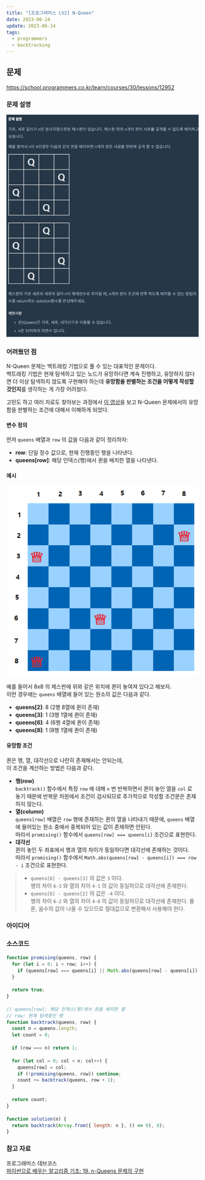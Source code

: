 ```yaml
---
title: "[프로그래머스 LV2] N-Queen"
date: 2023-06-14
update: 2023-06-14
tags:
  - programmers
  - backtracking
---
```


## 문제
https://school.programmers.co.kr/learn/courses/30/lessons/12952

### 문제 설명
![](./description.png)

### 어려웠던 점
N-Queen 문제는 백트래킹 기법으로 풀 수 있는 대표적인 문제이다.  
백트래킹 기법은 현재 탐색하고 있는 노드가 유망하다면 계속 진행하고, 유망하지 않다면 더 이상 탐색하지 않도록 구현해야 하는데 **유망함을 판별하는 조건을 어떻게 작성할 것인지**를 생각하는 게 가장 어려웠다.  

고민도 하고 여러 자료도 찾아보는 과정에서 [이 영상](https://youtu.be/z4wKvYdd6wM?t=388)을 보고 N-Queen 문제에서의 유망함을 판별하는 조건에 대해서 이해하게 되었다.  

#### 변수 정의

먼저 `queens` 배열과 `row` 의 값을 다음과 같이 정리하자:  
- **row**: 단일 정수 값으로, 현재 진행중인 행을 나타낸다.  
- **queens[row]**: 해당 인덱스(행)에서 퀸을 배치한 열을 나타낸다.  

#### 예시
![체스판 예시](./chess.png)  

예를 들어서 8x8 의 체스판에 위와 같은 위치에 퀸이 놓여져 있다고 해보자.  
이런 경우에는 `queens` 배열에 들어 있는 원소의 값은 다음과 같다.  
- **queens[2]**: 8 (2행 8열에 퀸이 존재)  
- **queens[3]**: 1 (3행 1열에 퀸이 존재)  
- **queens[6]**: 4 (6행 4열에 퀸이 존재)  
- **queens[8]**: 1 (8행 1열에 퀸이 존재)  


#### 유망함 조건
퀸은 행, 열, 대각선으로 나란히 존재해서는 안되는데,  
이 조건을 계산하는 방법은 다음과 같다.  

- **행(row)**  
`backtrack()` 함수에서 특정 `row` 에 대해 `n` 번 반복하면서 퀸이 놓인 열을 `col` 로 놓기 때문에 반복문 차원에서 조건이 검사되므로 추가적으로 작성할 조건문은 존재하지 않는다.  
- **열(column)**  
`queens[row]` 배열은 `row` 행에 존재하는 퀸의 열을 나타내기 때문에, `queens` 배열에 들어있는 원소 중에서 중복되어 있는 값이 존재하면 안된다.  
따라서 `promising()` 함수에서 `queens[row] === queens[i]` 조건으로 표현한다.  
- **대각선**  
퀸이 놓인 두 좌표에서 행과 열의 차이가 동일하다면 대각선에 존재하는 것이다.  
따라서 `promising()` 함수에서 `Math.abs(queens[row] - queens[i]) === row - i` 조건으로 표현한다.  
> - `queens[6] - queens[3]` 의 값은 `3` 이다.  
행의 차이 `6-3` 와 열의 차이 `4-1` 의 값이 동일하므로 대각선에 존재한다.  
> - `queens[6] - queens[2]` 의 값은 `-4` 이다.  
  행의 차이 `6-2` 와 열의 차이 `4-8` 의 값이 동일하므로 대각선에 존재한다. 물론, 음수의 값이 나올 수 있으므로 절대값으로 변환해서 사용해야 한다.  

### 아이디어

### 소스코드
```js
function promising(queens, row) {
  for (let i = 0; i < row; i++) {
    if (queens[row] === queens[i] || Math.abs(queens[row] - queens[i]) === row - i) return false;
  }

  return true;
}

// queens[row]: 해당 인덱스(행)에서 퀸을 배치한 열
// row: 현재 탐색중인 행
function backtrack(queens, row) {
  const n = queens.length;
  let count = 0;

  if (row === n) return 1;

  for (let col = 0; col < n; col++) {
    queens[row] = col;
    if (!promising(queens, row)) continue;
    count += backtrack(queens, row + 1);
  }

  return count;
}

function solution(n) {
  return backtrack(Array.from({ length: n }, () => 0), 0);
}
```

### 참고 자료
프로그래머스 데브코스  
[파이썬으로 배우는 알고리즘 기초: 19. n-Queens 문제의 구현](https://www.youtube.com/watch?v=z4wKvYdd6wM)  